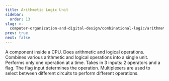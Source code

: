 ```yaml
---
title: Arithmetic Logic Unit
sidebar:
  order: 13
slug: >-
  computer-organization-and-digital-design/combinational-logic/arithmetic-logic-unit
prev: true
next: false
---
```


A component inside a CPU. Does arithmetic and logical operations. Combines
various arithmetic and logical operations into a single unit. Performs only one
operation at a time. Takes in 3 inputs: 2 operators and a flag. The flag input
determines the operation. Multiplexers are used to select between different
circuits to perform different operations.
